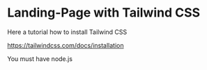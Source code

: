 # Landing-Page with Tailwind CSS


Here a tutorial how to install Tailwind CSS

https://tailwindcss.com/docs/installation

You must have node.js

